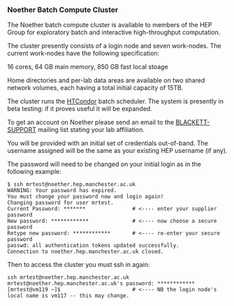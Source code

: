 ### Noether Batch Compute Cluster

The Noether batch compute cluster is available to members of the HEP Group for exploratory batch and interactive high-throughput computation.

The cluster presently consists of a login node and seven work-nodes. The current work-nodes have the following specification:

16 cores, 64 GB main memory, 850 GB fast local stoage
    
Home directories and per-lab data areas are available on two shared network volumes, each having a total initial capacity of 15TB.

The cluster runs the [HTCondor](https://htcondor.com) batch scheduler. The system is presently in beta testing: if it proves useful it will be expanded.

To get an account on Noether please send an email to the [BLACKETT-SUPPORT](mailto:BLACKETT-SUPPORT@listserv.manchester.ac.uk) mailing list stating your lab affiliation.

You will be provided with an initial set of credentials out-of-band. The username assigned will be the same as your existing HEP username (if any).

The password will need to be changed on your initial login as in the following example:

```
$ ssh mrtest@noether.hep.manchester.ac.uk
WARNING: Your password has expired.
You must change your password now and login again!
Changing password for user mrtest.
Current Password: *******               # <---- enter your supplier password
New password: ************              # <---- now choose a secure password
Retype new password: ************       # <---- re-enter your secure password
passwd: all authentication tokens updated successfully.
Connection to noether.hep.manchester.ac.uk closed.
```

Then to access the cluster you must ssh in again:
```
ssh mrtest@noether.hep.manchester.ac.uk
mrtest@noether.hep.manchester.ac.uk's password: ************
[mrtest@vm119 ~]$                       # <---- NB the login node's local name is vm117 -- this may change.
```


